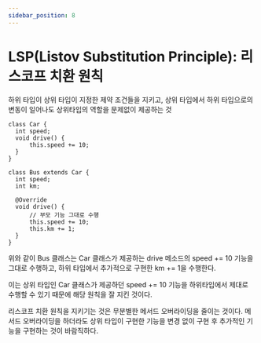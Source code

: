 ```yaml
---
sidebar_position: 8
---
```


# LSP(Listov Substitution Principle): 리스코프 치환 원칙

하위 타입이 상위 타입이 지정한 제약 조건들을 지키고,
상위 타입에서 하위 타입으로의 변동이 일어나도 상위타입의 역할을 문제없이 제공하는 것

  ```
class Car {
	int speed;
	void drive() {
		this.speed += 10;
	}
}

class Bus extends Car {
	int speed;
	int km;

	@Override
	void drive() {
		// 부모 기능 그대로 수행
		this.speed += 10;
		this.km += 1;
	}
}
  ```

위와 같이 Bus 클래스는 Car 클래스가 제공하는 drive 메소드의 speed += 10 기능을
그대로 수행하고, 하위 타입에서 추가적으로 구현한 km += 1을 수행한다.

이는 상위 타입인 Car 클래스가 제공하던 speed += 10 기능을 하위타입에서
제대로 수행할 수 있기 때문에 해당 원칙을 잘 지킨 것이다.

리스코프 치환 원칙을 지키기는 것은 무분별한 메서드 오버라이딩을 줄이는 것이다.
메서드 오버라이딩을 하더라도 상위 타입이 구현한 기능을 변경 없이 구현 후 
추가적인 기능을 구현하는 것이 바람직하다.